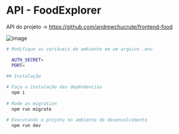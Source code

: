 # API - FoodExplorer

API do projeto -> https://github.com/andrewchucrute/frontend-food

![image](https://github.com/andrewchucrute/BackEnd-Food/assets/103382295/a3b3d8b5-52f2-469a-b705-c1f71c6ba399)





```bash
# Modifique as variáveis de ambiente em um arquivo .env 

  AUTH_SECRET=
  PORT=

## Instalação
  
# Faça a instalação das depêndencias
  npm i
  
# Rode as migration
  npm run migrate

# Executando o projeto no ambiente de desenvolvimento
  npm run dev
```
